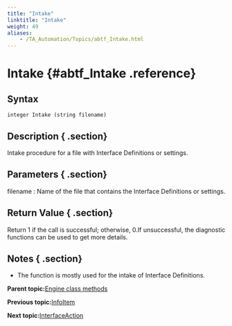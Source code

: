 ```yaml
--- 
title: "Intake"
linktitle: "Intake"
weight: 49
aliases: 
    - /TA_Automation/Topics/abtf_Intake.html
---
```

# Intake {#abtf_Intake .reference}

## Syntax

`integer Intake (string filename)`

## Description { .section}

Intake procedure for a file with Interface Definitions or settings.

## Parameters { .section}

filename
:   Name of the file that contains the Interface Definitions or settings.

## Return Value { .section}

Return 1 if the call is successful; otherwise, 0.If unsuccessful, the diagnostic functions can be used to get more details.

## Notes { .section}

-   The function is mostly used for the intake of Interface Definitions.

**Parent topic:**[Engine class methods](../../TA_Automation/Topics/abtf_Engine_classes.html)

**Previous topic:**[InfoItem](../../TA_Automation/Topics/abtf_InfoItem.html)

**Next topic:**[InterfaceAction](../../TA_Automation/Topics/abtf_InterfaceAction.html)

